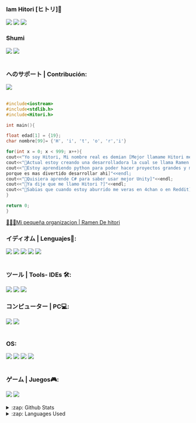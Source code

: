 ### Iam Hitori [ヒトリ]👋
[<img src="https://img.shields.io/badge/Twitter-1DA1F2?style=for-the-badge&logo=twitter&logoColor=white">](https://twitter.com//Hitori32Gb)
[<img src="https://img.shields.io/badge/Reddit-FF4500?style=for-the-badge&logo=reddit&logoColor=white">](https://www.reddit.com/user/HitoriUwU)
[<img src="https://img.shields.io/badge/Discord-7289DA?style=for-the-badge&logo=discord&logoColor=white">]()

### Shumi
<div display="flex">
  <img src="https://img.shields.io/badge/Crunchyroll-F47521?style=for-the-badge&logo=crunchyroll&logoColor=white">
  <img src="https://img.shields.io/badge/Twitch-9146FF?style=for-the-badge&logo=twitch&logoColor=white">
</div>
<br/>

### へのサポート | Contribución:
<div display="flex">
  <img src="https://img.shields.io/badge/Ko--fi-F16061?style=for-the-badge&logo=ko-fi&logoColor=white">
</div>
<br/>


```C++
#include<iostream>
#include<stdlib.h>
#include<Hitori.h>

int main(){

float edad[1] = {19};
char nombre[99]= {'H', 'i', 't', 'o', 'r','i'}

for(int x = 0; x < 999; x++){
cout<<"Yo soy Hitori, Mi nombre real es demian [Mejor llamame Hitori me gusta mas UwU]"<<nombre<<endl;
cout<<"🌸Actual estoy creando una desarrolladora la cual se llama Ramen de Hitori]"<<endl;
cout<<"🌸Estoy aprendiendo python para poder hacer proyectos grandes y mas complejos, aunque utilizo mas C++ 
porque es mas divertido desarrollar ahi]"<<endl;
cout<<"🌸Quisiera aprende C# para saber usar mejor Unity]"<<endl;
cout<<"🌸Ya dije que me llamo Hitori ?]"<<endl;
cout<<"🌸Sabias que cuando estoy aburrido me veras en 4chan o en Reddit]"<<endl;
}

return 0;
}
```

<a href="https://github.com/Ramen-de-Hitori">🖤🌸🍜Mi pequeña organizacion | Ramen De hitori</a>
<br/>

### イディオム | Lenguajes📓:
<div display="flex">
  <img src="https://img.shields.io/badge/Python-3776AB?style=for-the-badge&logo=python&logoColor=white">
  <img src="https://img.shields.io/badge/C%2B%2B-00599C?style=for-the-badge&logo=c%2B%2B&logoColor=white">
  <img src="https://img.shields.io/badge/JavaScript-323330?style=for-the-badge&logo=javascript&logoColor=F7DF1E">
  <img src="https://img.shields.io/badge/HTML5-E34F26?style=for-the-badge&logo=html5&logoColor=white">
  <img src="https://img.shields.io/badge/CSS3-1572B6?style=for-the-badge&logo=css3&logoColor=white">
</div>
<br/>

### ツール | Tools- IDEs 🛠:
<div display="flex">
   <img src="https://img.shields.io/badge/Visual_Studio_Code-0078D4?style=for-the-badge&logo=visual%20studio%20code&logoColor=white">
   <img src="https://img.shields.io/badge/Visual_Studio-5C2D91?style=for-the-badge&logo=visual%20studio&logoColor=white">
   <img src="https://img.shields.io/badge/PyCharm-000000.svg?&style=for-the-badge&logo=PyCharm&logoColor=white">
</div
<br/>

### コンピューター | PC💻:
<div display="flex">
  
  <img src="https://img.shields.io/badge/Ryzen_5-0071C5?style=for-the-badge&logo=ryzen&logoColor=white" />
  <img src="https://img.shields.io/badge/NVIDIA-GTX1650-76B900?style=for-the-badge&logo=nvidia&logoColor=white" />
</div>
<br/>
  
### OS:
<div display="flex">
  <img src="https://img.shields.io/badge/Windows-0078D6?style=for-the-badge&logo=windows&logoColor=white" />
  <img src="https://img.shields.io/badge/kali_linux-35BF5C?style=for-the-badge&logo=kali-linux&logoColor=white" />
  <img src="https://img.shields.io/badge/Arch_Linux-1793D1?style=for-the-badge&logo=arch-linux&logoColor=white" />
  <img src="https://img.shields.io/badge/Debian-1793D1?style=for-the-badge&logo=debian&logoColor=white" />
</div>
<br/>


### ゲーム | Juegos🎮:
<div display="flex">
  <img src="https://img.shields.io/badge/PlayStation-003791?style=for-the-badge&logo=playstation&logoColor=white" />
  <img src="https://img.shields.io/badge/Xbox-107C10?style=for-the-badge&logo=xbox&logoColor=white"/>
</div>
<br>

<details>
  <summary>:zap: Github Stats</summary>
  <img src="https://github-readme-stats.vercel.app/api?username=IamHitori&&show_icons=true&title_color=222222&icon_color=03A87C&text_color=333333&bg_color=ffffff">
</details>

<details>
  <summary>:zap: Languages Used</summary>
  <img src="https://github-readme-stats.vercel.app/api/top-langs/?username=IamHitori&layout=compact&bg_color=ffffff&text_color=333333">
</details>



<!--
**IamHitori/IamHitori** is a ✨ _special_ ✨ repository because its `README.md` (this file) appears on your GitHub profile.

Here are some ideas to get you started:

- 🔭 I’m currently working on ...
- 🌱 I’m currently learning ...
- 👯 I’m looking to collaborate on ...
- 🤔 I’m looking for help with ...
- 💬 Ask me about ...
- 📫 How to reach me: ...
- 😄 Pronouns: ...
- ⚡ Fun fact: ...
-->
